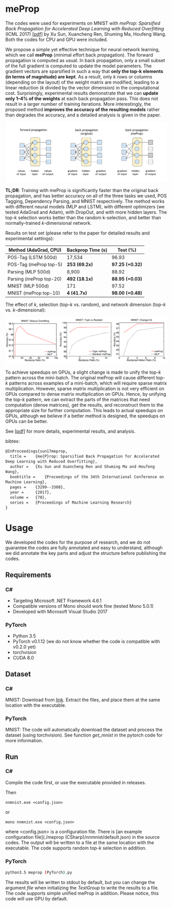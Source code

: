 # meProp

The codes were used for experiments on MNIST with _meProp: Sparsified Back Propagation for Accelerated Deep Learning with Reduced Overfitting_ (ICML 2017) [[pdf]](http://proceedings.mlr.press/v70/sun17c/sun17c.pdf) by Xu Sun, Xuancheng Ren, Shuming Ma, Houfeng Wang. Both the codes for CPU and GPU were included.

We propose a simple yet effective technique for neural network learning, which we call **meProp** (*m*inimal *e*ffort back *prop*agation). The forward propagation is computed as usual. In back propagation, only a small subset of the full gradient is computed to update the model parameters. The gradient vectors are sparsified in such a way that **only the top-k elements (in terms of magnitude) are kept**. As a result, only *k* rows or columns (depending on the layout) of the weight matrix are modified, leading to a linear reduction (*k* divided by the vector dimension) in the computational cost. Surprisingly, experimental results demonstrate that we can **update only 1–4% of the weights** at each back propagation pass. This does not result in a larger number of training iterations. More interestingly, the proposed method **improves the accuracy of the resulting models** rather than degrades the accuracy, and a detailed analysis is given in the paper.

![An illustration of the idea of meProp.](./docs/illustration.svg)

**TL;DR**: Training with meProp is significantly faster than the original back propagation, and has better accuracy on all of the three tasks we used, POS Tagging, Dependency Parsing, and MNIST respectively. The method works with different neural models (MLP and LSTM), with different optimizers (we tested AdaGrad and Adam), with DropOut, and with more hidden layers. The top-*k* selection works better than the random k-selection, and better than normally-trained *k*-dimensional network.

Results on test set (please refer to the paper for detailed results and experimental settings):

| Method (AdaGrad, CPU)   | Backprop Time (s) | Test (%)          |
| ----------------------- | ----------------- | ----------------- |
| POS-Tag (LSTM 500d)     | 17,534            | 96.93             |
| POS-Tag (meProp top-5)  | **253 (69.2x)**   | **97.25 (+0.32)** |
| Parsing (MLP 500d)      | 8,900             | 88.92             |
| Parsing (meProp top-20) | **492 (18.1x)**   | **88.95 (+0.03)** |
| MNIST (MLP 500d)        | 171               | 97.52             |
| MNIST (meProp top-10)   | **4 (41.7x)**     | **98.00 (+0.48)** |

The effect of *k*, selection (top-*k* vs. random), and network dimension (top-*k* vs. *k*-dimensional):

![effect-of-k](./docs/effect-k.png)

To achieve speedups on GPUs, a slight change is made to unify the top-_k_ pattern across the mini-batch. The original meProp will cause different top-_k_ patterns across examples of a mini-batch, which will require sparse matrix multiplication. However, sparse matrix multiplication is not very efficient on GPUs compared to dense matrix multiplication on GPUs. Hence, by unifying the top-_k_ pattern, we can extract the parts of the matrices that need computation (dense matrices), get the results, and reconstruct them to the appropriate size for further computation. This leads to actual speedups on GPUs, although we believe if a better method is designed, the speedups on GPUs can be better.

See [[pdf]](https://arxiv.org/abs/1706.06197) for more details, experimental results, and analysis.

bibtex:
```
@InProceedings{sun17meprop,
  title = 	 {me{P}rop: Sparsified Back Propagation for Accelerated Deep Learning with Reduced Overfitting},
  author = 	 {Xu Sun and Xuancheng Ren and Shuming Ma and Houfeng Wang},
  booktitle = 	 {Proceedings of the 34th International Conference on Machine Learning},
  pages = 	 {3299--3308},
  year = 	 {2017},
  volume = 	 {70},
  series = 	 {Proceedings of Machine Learning Research}
}
```

# Usage

We developed the codes for the purpose of research, and we do not guarantee the codes are fully annotated and easy to understand, although we did annotate the key parts and adjust the structure before publishing the codes. 

## Requirements

### C#
* Targeting Microsoft .NET Framework 4.6.1
* Compatible versions of Mono should work fine (tested Mono 5.0.1)
* Developed with Microsoft Visual Studio 2017
### PyTorch
* Python 3.5
* PyTorch v0.1.12 (we do not know whether the code is compatible with v0.2.0 yet)
* torchvision
* CUDA 8.0


## Dataset

### C#
MNIST: Download from [link](http://yann.lecun.com/exdb/mnist/). Extract the files, and place them at the same location with the executable.

### PyTorch
MNIST: The code will automatically download the dataset and process the dataset (using torchvision). See function _get_mnist_ in the pytorch code for more information.

## Run
### C#
Compile the code first, or use the executable provided in releases.

Then
```
nnmnist.exe <config.json>
```
or
```
mono nnmnist.exe <config.json>
```
where <config.json> is a configuration file. There is [an example configuration file](./meprop (CSharp)/nnmnist/default.json) in the source codes. The output will be written to a file at the same location with the executable. The code supports random top-_k_ selection in addition.
### PyTorch
```bash
python3.5 meprop (PyTorch).py
```
The results will be written to stdout by default, but you can change the argument _file_ when initializing the _TestGroup_ to write the results to a file. The code supports simple unified meProp in addition. Please notice, this code will use GPU by default.